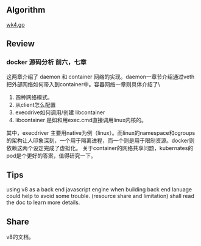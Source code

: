## Algorithm

[wk4.go](wk4.go)

## Review
### docker 源码分析 前六，七章
这两章介绍了 daemon 和 container 网络的实现。daemon一章节介绍通过veth把外部网络如何带入到container中。容器网络一章则具体介绍了\
1. 四种网络模式。
2. 从client怎么配置
3. execdrive如何调用/创建 libcontainer
4. libcontainer 是如和用exec.cmd直接调用linux内核的。

其中，execdriver 主要用native为例（linux）。而linux的namespace和cgroups的架构让人印象深刻，一个用于隔离进程，而一个则是用于限制资源。docker则依赖这两个设定完成了虚拟化。
关于container的网络共享问题，kubernates的pod是个更好的答案，值得研究一下。

## Tips
using v8 as a back end javascript engine when building back end lanuage could help to avoid some trouble. (resource share and limitation) shall read the doc to learn more details.

## Share
v8的文档。
